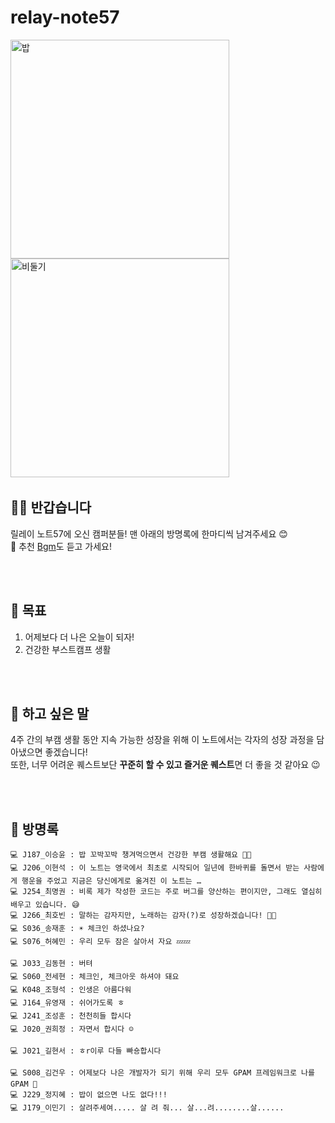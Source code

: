 # relay-note57

<img width="350" alt="밥" src="https://github.com/user-attachments/assets/d8741cc3-d8d5-4793-a077-e00f9fccd9bb">
<img width="350" alt="비둘기" src="https://github.com/user-attachments/assets/63fd71cc-a204-4b18-848e-79b1affdaa62">


<img >

## 👋🏻 반갑습니다
릴레이 노트57에 오신 캠퍼분들! 맨 아래의 방명록에 한마디씩 남겨주세요 😊 <br>
🎵 추천 [Bgm](https://www.youtube.com/watch?v=dQw4w9WgXcQ)도 듣고 가세요!

<br><br>

## 🌈 목표
1. 어제보다 더 나은 오늘이 되자!
2. 건강한 부스트캠프 생활

<br><br>

## 🤗 하고 싶은 말
4주 간의 부캠 생활 동안 지속 가능한 성장을 위해 이 노트에서는 각자의 성장 과정을 담아냈으면 좋겠습니다! <br>
또한, 너무 어려운 퀘스트보단 **꾸준히 할 수 있고 즐거운 퀘스트**면 더 좋을 것 같아요 😉

<br><br>

## 🚪 방명록

```
💻 J187_이승윤 : 밥 꼬박꼬박 챙겨먹으면서 건강한 부캠 생활해요 🍚🍴
💻 J206_이현석 : 이 노트는 영국에서 최초로 시작되어 일년에 한바퀴를 돌면서 받는 사람에게 행운을 주었고 지금은 당신에게로 옮겨진 이 노트는 …
💻 J254_최명권 : 비록 제가 작성한 코드는 주로 버그를 양산하는 편이지만, 그래도 열심히 배우고 있습니다. 😅
💻 J266_최호빈 : 말하는 감자지만, 노래하는 감자(?)로 성장하겠습니다! 🥔🍟
💻 S036_송재훈 : ☀️ 체크인 하셨나요?
💻 S076_허혜민 : 우리 모두 잠은 살아서 자요 💤💤

💻 J033_김동현 : 버텨
💻 S060_전세현 : 체크인, 체크아웃 하셔야 돼요
💻 K048_조형석 : 인생은 아름다워
💻 J164_유영재 : 쉬어가도록 ㅎ
💻 J241_조성훈 : 천천히들 합시다
💻 J020_권희정 : 자면서 합시다 ☺️

💻 J021_길현서 : ㅎr이루 다들 빠숑합시다

💻 S008_김건우 : 어제보다 나은 개발자가 되기 위해 우리 모두 GPAM 프레임워크로 나를 GPAM 👊
💻 J229_정지혜 : 밥이 없으면 나도 없다!!!
💻 J179_이민기 : 살려주세여..... 살 려 줘... 살...려........살......
```
